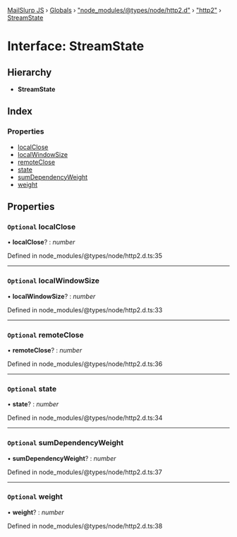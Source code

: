 [MailSlurp JS](../README.md) › [Globals](../globals.md) › ["node_modules/@types/node/http2.d"](../modules/_node_modules__types_node_http2_d_.md) › ["http2"](../modules/_node_modules__types_node_http2_d_._http2_.md) › [StreamState](_node_modules__types_node_http2_d_._http2_.streamstate.md)

# Interface: StreamState

## Hierarchy

* **StreamState**

## Index

### Properties

* [localClose](_node_modules__types_node_http2_d_._http2_.streamstate.md#optional-localclose)
* [localWindowSize](_node_modules__types_node_http2_d_._http2_.streamstate.md#optional-localwindowsize)
* [remoteClose](_node_modules__types_node_http2_d_._http2_.streamstate.md#optional-remoteclose)
* [state](_node_modules__types_node_http2_d_._http2_.streamstate.md#optional-state)
* [sumDependencyWeight](_node_modules__types_node_http2_d_._http2_.streamstate.md#optional-sumdependencyweight)
* [weight](_node_modules__types_node_http2_d_._http2_.streamstate.md#optional-weight)

## Properties

### `Optional` localClose

• **localClose**? : *number*

Defined in node_modules/@types/node/http2.d.ts:35

___

### `Optional` localWindowSize

• **localWindowSize**? : *number*

Defined in node_modules/@types/node/http2.d.ts:33

___

### `Optional` remoteClose

• **remoteClose**? : *number*

Defined in node_modules/@types/node/http2.d.ts:36

___

### `Optional` state

• **state**? : *number*

Defined in node_modules/@types/node/http2.d.ts:34

___

### `Optional` sumDependencyWeight

• **sumDependencyWeight**? : *number*

Defined in node_modules/@types/node/http2.d.ts:37

___

### `Optional` weight

• **weight**? : *number*

Defined in node_modules/@types/node/http2.d.ts:38
